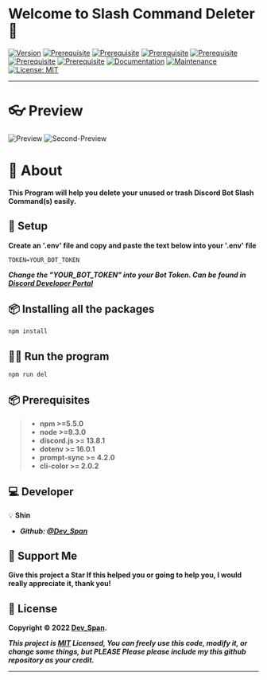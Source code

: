# Welcome to Slash Command Deleter 👋

[![Version](https://img.shields.io/badge/version-1.0.0-blue.svg?cacheSeconds=2592000)](https://yt.be/notarickroll)
[![Prerequisite](https://img.shields.io/badge/npm-%3E%3D5.5.0-blue.svg)](https://nodejs.org/en/)
[![Prerequisite](https://img.shields.io/badge/node-%3E%3D9.3.0-blue.svg)](https://nodejs.org/en/)
[![Prerequisite](https://img.shields.io/badge/discord.js-%3E%3D13.8.1-blue.svg)](https://www.npmjs.com/package/discord.js)
[![Prerequisite](https://img.shields.io/badge/dotenv-%3E%3D16.0.1-blue.svg)](https://www.npmjs.com/package/dotenv)
[![Prerequisite](https://img.shields.io/badge/prompt--sync-%3E%3D4.2.0-blue)](https://www.npmjs.com/package/prompt-sync)
[![Prerequisite](https://img.shields.io/badge/cli--color-%3E%3D2.0.2-blue)](https://www.npmjs.com/package/cli-color)
[![Documentation](https://img.shields.io/badge/documentation-yes-brightgreen.svg)](https://github.com/Shineurysm/Slash-Command-Deleter#readme)
[![Maintenance](https://img.shields.io/badge/Maintained%3F-yes-green.svg)](https://github.com/Shineurysm/Slash-Command-Deleter/graphs/commit-activity)
[![License: MIT](https://img.shields.io/github/license/Shineurysm/slash-command-deleter)](https://github.com/Shineurysm/Slash-Command-Deleter/blob/main/LICENSE.md)

---

# 👓 Preview
![Preview](https://i.imgur.com/xI5R6A6.png)
![Second-Preview](https://imgur.com/4iY24dz.png)

# 📃 About

**This Program will help you delete your unused or trash Discord Bot Slash Command(s) easily.**


## 🔧 Setup

**Create an '.env' file and copy and paste the text below into your '.env' file**

```
TOKEN=YOUR_BOT_TOKEN
```

***Change the "YOUR_BOT_TOKEN" into your Bot Token. Can be found in [Discord Developer Portal](https://discord.com/developers/applications)***


## 📦 Installing all the packages

```sh
npm install
```


## 🏃‍♂️ Run the program

```sh
npm run del
```


## 📦 Prerequisites

> - **npm >=5.5.0**
> - **node >=9.3.0**
> - **discord.js >= 13.8.1**
> - **dotenv >= 16.0.1**
> - **prompt-sync >= 4.2.0**
> - **cli-color >= 2.0.2**


## 💻 Developer

💡 **Shin**

- ***Github: [@Dev_Span](https://github.com/Dev-Span)***


## 🎉 Support Me

**Give this project a Star If this helped you or going to help you, I would really appreciate it, thank you!**


## 📝 License

**Copyright © 2022 [Dev_Span](https://github.com/Dev-Span).**

***This project is [MIT](https://github.com/Dev_Span/Slash-Command-Deleter/blob/main/LICENSE.md) Licensed, You can freely use this code, modify it, or change some things, but PLEASE Please please include my this github repository as your credit.***

---
